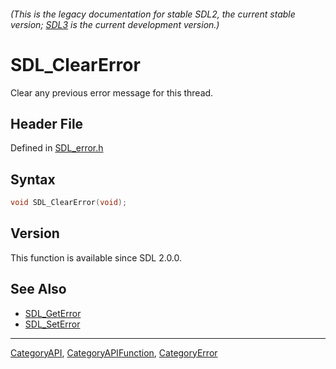 ###### (This is the legacy documentation for stable SDL2, the current stable version; [SDL3](https://wiki.libsdl.org/SDL3/) is the current development version.)
# SDL_ClearError

Clear any previous error message for this thread.

## Header File

Defined in [SDL_error.h](https://github.com/libsdl-org/SDL/blob/SDL2/include/SDL_error.h)

## Syntax

```c
void SDL_ClearError(void);

```

## Version

This function is available since SDL 2.0.0.

## See Also

- [SDL_GetError](SDL_GetError)
- [SDL_SetError](SDL_SetError)

----
[CategoryAPI](CategoryAPI), [CategoryAPIFunction](CategoryAPIFunction), [CategoryError](CategoryError)


